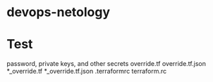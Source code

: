 # devops-netology
# Test
password, private keys, and other secrets
override.tf
override.tf.json
*_override.tf
*_override.tf.json
.terraformrc
terraform.rc